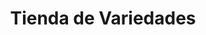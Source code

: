 ---
title: "Tienda de Variedades"
url: /ciudad-satelite/tienda-de-variedades-daniel-bracamonte-2/
shop: comodidad
---